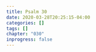```yaml
---
title: Psalm 30
date: 2020-03-28T20:25:15-04:00
categories: []
tags: []
chapter: "030"
inprogress: false
---
```


